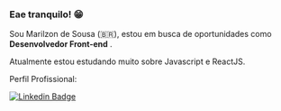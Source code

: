 ### Eae tranquilo! 😁

Sou Marilzon de Sousa (🇧🇷), estou em busca de oportunidades como **Desenvolvedor Front-end** . 

Atualmente estou estudando muito sobre Javascript e ReactJS.

Perfil Profissional:

[![Linkedin Badge](https://img.shields.io/badge/-LinkedIn-blue?style=flat-square&logo=Linkedin&logoColor=white&link=https://www.linkedin.com/in/marilzon)](https://www.linkedin.com/in/marilzon)

